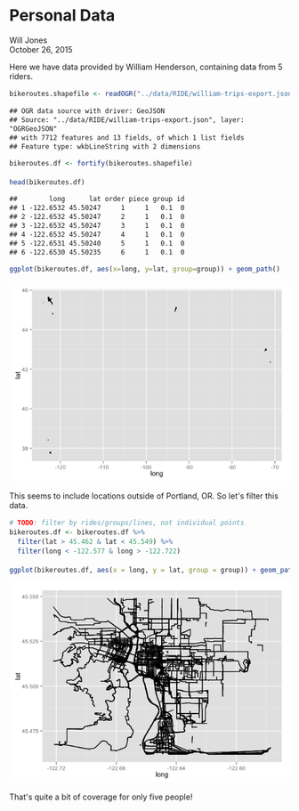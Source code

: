 # Personal Data
Will Jones  
October 26, 2015  



Here we have data provided by William Henderson, containing data from 5 riders.



```r
bikeroutes.shapefile <- readOGR("../data/RIDE/william-trips-export.json", "OGRGeoJSON", p4s="+proj=tmerc +ellps=WGS84")
```

```
## OGR data source with driver: GeoJSON 
## Source: "../data/RIDE/william-trips-export.json", layer: "OGRGeoJSON"
## with 7712 features and 13 fields, of which 1 list fields
## Feature type: wkbLineString with 2 dimensions
```

```r
bikeroutes.df <- fortify(bikeroutes.shapefile)

head(bikeroutes.df)
```

```
##        long      lat order piece group id
## 1 -122.6532 45.50247     1     1   0.1  0
## 2 -122.6532 45.50247     2     1   0.1  0
## 3 -122.6532 45.50247     3     1   0.1  0
## 4 -122.6532 45.50247     4     1   0.1  0
## 5 -122.6531 45.50240     5     1   0.1  0
## 6 -122.6530 45.50235     6     1   0.1  0
```

```r
ggplot(bikeroutes.df, aes(x=long, y=lat, group=group)) + geom_path()
```

![](personal-data_files/figure-html/unnamed-chunk-2-1.png) 

This seems to include locations outside of Portland, OR. So let's filter this data.


```r
# TODO: filter by rides/groups/lines, not individual points
bikeroutes.df <- bikeroutes.df %>%
  filter(lat > 45.462 & lat < 45.549) %>%
  filter(long < -122.577 & long > -122.722)

ggplot(bikeroutes.df, aes(x = long, y = lat, group = group)) + geom_path()
```

![](personal-data_files/figure-html/unnamed-chunk-3-1.png) 

That's quite a bit of coverage for only five people!
